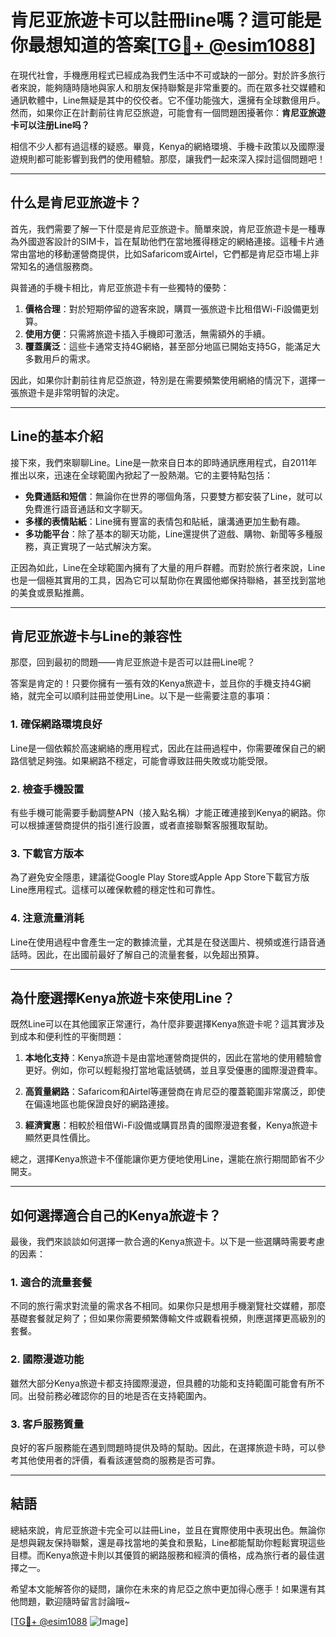 # 肯尼亚旅遊卡可以註冊line嗎？這可能是你最想知道的答案[[TG💪+ @esim1088](https://t.me/s/esim1088)]

在現代社會，手機應用程式已經成為我們生活中不可或缺的一部分。對於許多旅行者來說，能夠隨時隨地與家人和朋友保持聯繫是非常重要的。而在眾多社交媒體和通訊軟體中，Line無疑是其中的佼佼者。它不僅功能強大，還擁有全球數億用戶。然而，如果你正在計劃前往肯尼亞旅遊，可能會有一個問題困擾著你：**肯尼亚旅遊卡可以注册Line吗？**

相信不少人都有過這樣的疑惑。畢竟，Kenya的網絡環境、手機卡政策以及國際漫遊規則都可能影響到我們的使用體驗。那麼，讓我們一起來深入探討這個問題吧！

---

## **什么是肯尼亚旅遊卡？**

首先，我們需要了解一下什麼是肯尼亚旅遊卡。簡單來說，肯尼亚旅遊卡是一種專為外國遊客設計的SIM卡，旨在幫助他們在當地獲得穩定的網絡連接。這種卡片通常由當地的移動運營商提供，比如Safaricom或Airtel，它們都是肯尼亞市場上非常知名的通信服務商。

與普通的手機卡相比，肯尼亚旅遊卡有一些獨特的優勢：

1. **價格合理**：對於短期停留的遊客來說，購買一張旅遊卡比租借Wi-Fi設備更划算。
2. **使用方便**：只需將旅遊卡插入手機即可激活，無需額外的手續。
3. **覆蓋廣泛**：這些卡通常支持4G網絡，甚至部分地區已開始支持5G，能滿足大多數用戶的需求。

因此，如果你計劃前往肯尼亞旅遊，特別是在需要頻繁使用網絡的情況下，選擇一張旅遊卡是非常明智的決定。

---

## **Line的基本介紹**

接下來，我們來聊聊Line。Line是一款來自日本的即時通訊應用程式，自2011年推出以來，迅速在全球範圍內掀起了一股熱潮。它的主要特點包括：

- **免費通話和短信**：無論你在世界的哪個角落，只要雙方都安裝了Line，就可以免費進行語音通話和文字聊天。
- **多樣的表情貼紙**：Line擁有豐富的表情包和貼紙，讓溝通更加生動有趣。
- **多功能平台**：除了基本的聊天功能，Line還提供了遊戲、購物、新聞等多種服務，真正實現了一站式解決方案。

正因為如此，Line在全球範圍內擁有了大量的用戶群體。而對於旅行者來說，Line也是一個極其實用的工具，因為它可以幫助你在異國他鄉保持聯絡，甚至找到當地的美食或景點推薦。

---

## **肯尼亚旅遊卡与Line的兼容性**

那麼，回到最初的問題——肯尼亚旅遊卡是否可以註冊Line呢？

答案是肯定的！只要你擁有一張有效的Kenya旅遊卡，並且你的手機支持4G網絡，就完全可以順利註冊並使用Line。以下是一些需要注意的事項：

### **1. 確保網路環境良好**
Line是一個依賴於高速網絡的應用程式，因此在註冊過程中，你需要確保自己的網路信號足夠強。如果網路不穩定，可能會導致註冊失敗或功能受限。

### **2. 檢查手機設置**
有些手機可能需要手動調整APN（接入點名稱）才能正確連接到Kenya的網路。你可以根據運營商提供的指引進行設置，或者直接聯繫客服獲取幫助。

### **3. 下載官方版本**
為了避免安全隱患，建議從Google Play Store或Apple App Store下載官方版Line應用程式。這樣可以確保軟體的穩定性和可靠性。

### **4. 注意流量消耗**
Line在使用過程中會產生一定的數據流量，尤其是在發送圖片、視頻或進行語音通話時。因此，在出國前最好了解自己的流量套餐，以免超出預算。

---

## **為什麼選擇Kenya旅遊卡來使用Line？**

既然Line可以在其他國家正常運行，為什麼非要選擇Kenya旅遊卡呢？這其實涉及到成本和便利性的平衡問題：

1. **本地化支持**：Kenya旅遊卡是由當地運營商提供的，因此在當地的使用體驗會更好。例如，你可以輕鬆撥打當地電話號碼，並且享受優惠的國際漫遊費率。
   
2. **高質量網路**：Safaricom和Airtel等運營商在肯尼亞的覆蓋範圍非常廣泛，即使在偏遠地區也能保證良好的網路連接。

3. **經濟實惠**：相較於租借Wi-Fi設備或購買昂貴的國際漫遊套餐，Kenya旅遊卡顯然更具性價比。

總之，選擇Kenya旅遊卡不僅能讓你更方便地使用Line，還能在旅行期間節省不少開支。

---

## **如何選擇適合自己的Kenya旅遊卡？**

最後，我們來談談如何選擇一款合適的Kenya旅遊卡。以下是一些選購時需要考慮的因素：

### **1. 適合的流量套餐**
不同的旅行需求對流量的需求各不相同。如果你只是想用手機瀏覽社交媒體，那麼基礎套餐就足夠了；但如果你需要頻繁傳輸文件或觀看視頻，則應選擇更高級別的套餐。

### **2. 國際漫遊功能**
雖然大部分Kenya旅遊卡都支持國際漫遊，但具體的功能和支持範圍可能會有所不同。出發前務必確認你的目的地是否在支持範圍內。

### **3. 客戶服務質量**
良好的客戶服務能在遇到問題時提供及時的幫助。因此，在選擇旅遊卡時，可以參考其他使用者的評價，看看該運營商的服務是否可靠。

---

## **結語**

總結來說，肯尼亚旅遊卡完全可以註冊Line，並且在實際使用中表現出色。無論你是想與親友保持聯繫，還是尋找當地的美食和景點，Line都能幫助你輕鬆實現這些目標。而Kenya旅遊卡則以其優質的網路服務和經濟的價格，成為旅行者的最佳選擇之一。

希望本文能解答你的疑問，讓你在未來的肯尼亞之旅中更加得心應手！如果還有其他問題，歡迎隨時留言討論哦~

[[TG💪+ @esim1088](https://t.me/s/esim1088) ![Image](https://i.postimg.cc/4NQfJmqS/Snipaste-2025-05-13-00-14-12.png)]